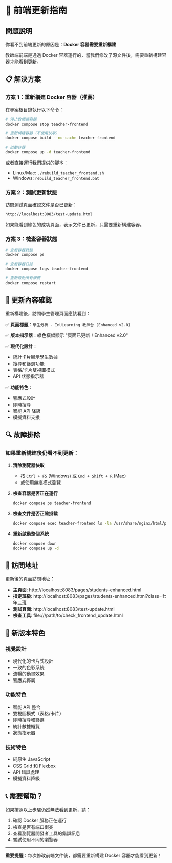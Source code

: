 # 🔄 前端更新指南

## 問題說明

你看不到前端更新的原因是：**Docker 容器需要重新構建**

教師端前端是通過 Docker 容器運行的，當我們修改了源文件後，需要重新構建容器才能看到更新。

## 📋 解決方案

### 方案 1：重新構建 Docker 容器（推薦）

在專案根目錄執行以下命令：

```bash
# 停止教師端容器
docker compose stop teacher-frontend

# 重新構建容器（不使用快取）
docker compose build --no-cache teacher-frontend

# 啟動容器
docker compose up -d teacher-frontend
```

或者直接運行我們提供的腳本：
- Linux/Mac: `./rebuild_teacher_frontend.sh`
- Windows: `rebuild_teacher_frontend.bat`

### 方案 2：測試更新狀態

訪問測試頁面確認文件是否已更新：
```
http://localhost:8083/test-update.html
```

如果能看到綠色的成功頁面，表示文件已更新，只需要重新構建容器。

### 方案 3：檢查容器狀態

```bash
# 查看容器狀態
docker compose ps

# 查看容器日誌
docker compose logs teacher-frontend

# 重新啟動所有服務
docker compose restart
```

## 🎯 更新內容確認

重新構建後，訪問學生管理頁面應該看到：

✅ **頁面標題**：`學生分析 - InULearning 教師台 (Enhanced v2.0)`

✅ **版本指示器**：綠色橫幅顯示 "頁面已更新！Enhanced v2.0"

✅ **現代化設計**：
- 統計卡片顯示學生數據
- 搜尋和篩選功能
- 表格/卡片雙視圖模式
- API 狀態指示器

✅ **功能特色**：
- 響應式設計
- 即時搜尋
- 智能 API 降級
- 模擬資料支援

## 🔍 故障排除

### 如果重新構建後仍看不到更新：

1. **清除瀏覽器快取**
   - 按 `Ctrl + F5` (Windows) 或 `Cmd + Shift + R` (Mac)
   - 或使用無痕模式瀏覽

2. **檢查容器是否正在運行**
   ```bash
   docker compose ps teacher-frontend
   ```

3. **檢查文件是否正確掛載**
   ```bash
   docker compose exec teacher-frontend ls -la /usr/share/nginx/html/pages/
   ```

4. **重新啟動整個系統**
   ```bash
   docker compose down
   docker compose up -d
   ```

## 📱 訪問地址

更新後的頁面訪問地址：

- **主頁面**: http://localhost:8083/pages/students-enhanced.html
- **指定班級**: http://localhost:8083/pages/students-enhanced.html?class=七年三班
- **測試頁面**: http://localhost:8083/test-update.html
- **檢查工具**: file:///path/to/check_frontend_update.html

## 🎨 新版本特色

### 視覺設計
- 現代化的卡片式設計
- 一致的色彩系統
- 流暢的動畫效果
- 響應式佈局

### 功能特色
- 智能 API 整合
- 雙視圖模式（表格/卡片）
- 即時搜尋和篩選
- 統計數據概覽
- 狀態指示器

### 技術特色
- 純原生 JavaScript
- CSS Grid 和 Flexbox
- API 錯誤處理
- 模擬資料降級

## 📞 需要幫助？

如果按照以上步驟仍然無法看到更新，請：

1. 確認 Docker 服務正在運行
2. 檢查是否有端口衝突
3. 查看瀏覽器開發者工具的錯誤訊息
4. 嘗試使用不同的瀏覽器

---

**重要提醒**：每次修改前端文件後，都需要重新構建 Docker 容器才能看到更新！
